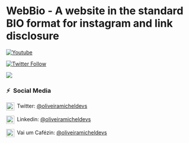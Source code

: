 # WebBio - A website in the standard BIO format for instagram and link disclosure

[![Youtube](https://img.shields.io/static/v1?label=oliveiramsdevs&message=Subscribe&logo=YouTube&color=FF0000&style=for-the-badge)](https://www.youtube.com/@oliveiramicheldevs)

[![Twitter Follow](https://img.shields.io/twitter/follow/oliveiramsdevs?color=1DA1F2&label=Followers&logo=twitter&style=for-the-badge)](https://twitter.com/oliveiramsdevs)

<a href="https://www.buymeacoffee.com/oliveiradevs"><img src="https://img.buymeacoffee.com/button-api/?text=Compre-me um café&emoji=&slug=oliveiradevs&button_colour=5F7FFF&font_colour =ffffff&font_family=Cookie&outline_colour=000000&coffee_colour=FFDD00" /></a>
    
### ⚡&ensp;Social Media

[<img align="center" alt="MichelOliveira | Twitter" width="22px" src="https://cdn.jsdelivr.net/npm/simple-icons@v3/icons/twitter.svg" />]( https://twitter.com/oliveiramsdevs "Twitter Michel Oliveira")&ensp;Twitter: [@oliveiramicheldevs](https://twitter.com/oliveiramsdevs "Twitter Michel Oliveira")

[<img align="center" alt="MichelOliveira | LinkedIn" width="22px" src="https://cdn.jsdelivr.net/npm/simple-icons@v3/icons/linkedin.svg" />](https://www.linkedin.com/in/micheloliveiras "Linkedin Michel Oliveira")&ensp;Linkedin: [@oliveiramicheldevs](https://www.linkedin.com/in/micheloliveiras/ "Linkedin Michel Oliveira")



[<img align="center" alt="MichelOliveira | Cafezinho " width="22px" src="https://aux.iconspalace.com/uploads/coffee-icon-256.png" />](https://www.buymeacoffee.com/oliveiradevs "Pague um Café para Michel Oliveira")&ensp;Vai um Cafézin: [@oliveiramicheldevs](https://www.buymeacoffee.com/oliveiradevs "Pague um Café para Michel Oliveira")


